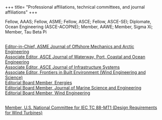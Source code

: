 +++
title= "Professional affiliations, technical committees, and journal affiliations"
+++

Fellow, AAAS; Fellow, ASME; Fellow, ASCE; Fellow, ASCE-SEI; Diplomate, Ocean Engineering (ASCE-ACOPNE); Member, AAWE; Member, Sigma Xi; Member, Tau Beta Pi<br><br>

[Editor-in-Chief, ASME Journal of Offshore Mechanics and Arctic Engineering](https://asmedigitalcollection.asme.org/offshoremechanics)<br> 
[Associate Editor, ASCE Journal of Waterway, Port, Coastal and Ocean Engineering](https://ascelibrary.org/journal/jwped5)<br>
[Associate Editor, ASCE Journal of Infrastructure Systems](https://ascelibrary.org/journal/jitse4)<br>
[Associate Editor, Frontiers in Built Environment (Wind Engineering and Science)](https://www.frontiersin.org/journals/built-environment/sections/wind-engineering-and-science)<br>
[Editorial Board Member, Energies](https://www.mdpi.com/journal/energies)<br>
[Editorial Board Member, Journal of Marine Science and Engineering](https://www.mdpi.com/journal/jmse)<br>
[Editorial Board Member, Wind Engineering](https://journals.sagepub.com/home/wie)<br><br>

[Member, U.S. National Committee for IEC TC 88-MT1 (Design Requirements for Wind Turbines)](https://www.iec.ch/dyn/www/f?p=103:14:11449838595882::::FSP_ORG_ID,FSP_LANG_ID:2830,25)<br><br>
